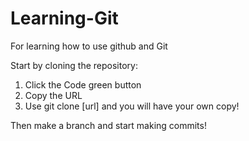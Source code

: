 # Learning-Git

For learning how to use github and Git

Start by cloning the repository: 
1. Click the Code green button
2. Copy the URL
3. Use git clone [url] and you will have your own copy!

Then make a branch and start making commits!
